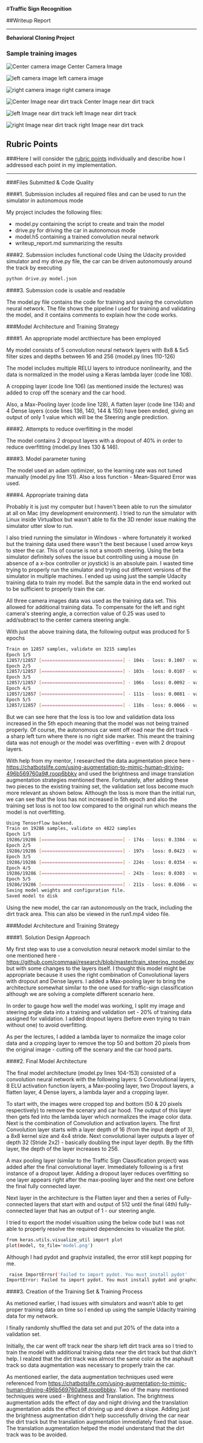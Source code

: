 #**Traffic Sign Recognition** 

##Writeup Report

---

**Behavioral Cloning Project**

### Sample training images


![Center camera image](./images/center_2016_12_01_13_30_48_287.jpg) Center Camera Image

![left camera image](./images/left_2016_12_01_13_30_48_287.jpg) left camera image

![right camera image](./images/right_2016_12_01_13_30_48_287.jpg) right camera image

![Center Image near dirt track](./images/center_2016_12_01_13_31_15_513.jpg) Center Image near dirt track

![left Image near dirt track](./images/left_2016_12_01_13_31_15_513.jpg) left Image near dirt track

![right Image near dirt track](./images/right_2016_12_01_13_31_15_513.jpg) right Image near dirt track

## Rubric Points
###Here I will consider the [rubric points](https://review.udacity.com/#!/rubrics/432/view) individually and describe how I addressed each point in my implementation.  

---
###Files Submitted & Code Quality

####1. Submission includes all required files and can be used to run the simulator in autonomous mode

My project includes the following files:
* model.py containing the script to create and train the model
* drive.py for driving the car in autonomous mode
* model.h5 containing a trained convolution neural network 
* writeup_report.md summarizing the results

####2. Submssion includes functional code
Using the Udacity provided simulator and my drive.py file, the car can be driven autonomously around the track by executing 
```sh
python drive.py model.json
```

####3. Submssion code is usable and readable

The model.py file contains the code for training and saving the convolution neural network. The file shows the pipeline I used for training and validating the model, and it contains comments to explain how the code works.

###Model Architecture and Training Strategy

####1. An appropriate model arcthiecture has been employed

My model consists of 5 convolution neural network layers with 8x8 & 5x5 filter sizes and depths between 16 and 256 (model.py lines 110-126) 

The model includes multiple RELU layers to introduce nonlinearity, and the data is normalized in the model using a Keras lambda layer (code line 108).

A cropping layer (code line 106) (as mentioned inside the lectures) was added to crop off the scenary and the car hood.

Also, a Max-Pooling layer (code line 128), A flatten layer (code line 134) and 4 Dense layers (code lines 136, 140, 144 & 150) have been ended, giving an output of only 1 value which will be the Steering angle prediction.

####2. Attempts to reduce overfitting in the model

The model contains 2 dropout layers with a dropout of 40% in order to reduce overfitting (model.py lines 130 & 146).

####3. Model parameter tuning

The model used an adam optimizer, so the learning rate was not tuned manually (model.py line 151). Also a loss function - Mean-Squared Error was used.

####4. Appropriate training data

Probably it is just my computer but I haven't been able to run the simulator at all on Mac (my development environment). I tried to run the simulator with Linux inside Virtualbox but wasn't able to fix the 3D render issue making the simulator utter slow to run. 

I also tried running the simulator in Windows - where fortunately it worked but the training data used there wasn't the best because I used arrow keys to steer the car. This of course is not a smooth steering. Using the beta simulator definitely solves the issue but controlling using a mouse (in absence of a x-box controller or joystick) is an absolute pain. I wasted time trying to properly run the simulator and trying out different versions of the simulator in multiple machines. I ended up using just the sample Udacity training data to train my model. But the sample data in the end worked out to be sufficient to properly train the car.

All three camera images data was used as the training data set. This allowed for additional training data. To compensate for the left and right camera's steering angle, a correction value of 0.25 was used to add/subtract to the center camera steering angle. 

With just the above training data, the following output was produced for 5 epochs

```sh
Train on 12857 samples, validate on 3215 samples
Epoch 1/5
12857/12857 [==============================] - 104s - loss: 0.1007 - val_loss: 0.0137
Epoch 2/5
12857/12857 [==============================] - 103s - loss: 0.0107 - val_loss: 0.0121
Epoch 3/5
12857/12857 [==============================] - 106s - loss: 0.0092 - val_loss: 0.0122
Epoch 4/5
12857/12857 [==============================] - 111s - loss: 0.0081 - val_loss: 0.0116
Epoch 5/5
12857/12857 [==============================] - 110s - loss: 0.0066 - val_loss: 0.0133
```

But we can see here that the loss is too low and validation data loss increased in the 5th epoch meaning that the model was not being trained properly. Of course, the autonomous car went off road near the dirt track - a sharp left turn where there is no right side marker. This meant the training data was not enough or the model was overfitting - even with 2 dropout layers.

With help from my mentor, I researched the data augmentation piece here - https://chatbotslife.com/using-augmentation-to-mimic-human-driving-496b569760a9#.roop6bbkv and used the brightness and image translation augmentation strategies mentioned there. Fortunately, after adding these two pieces to the existing training set, the validation set loss become much more relevant as shown below. Although the loss is more than the initial run, we can see that the loss has not increased in 5th epoch and also the training set loss is not too low compared to the original run which means the model is not overfitting.

```sh
Using TensorFlow backend.
Train on 19286 samples, validate on 4822 samples
Epoch 1/5
19286/19286 [==============================] - 174s - loss: 0.3384 - val_loss: 0.1087
Epoch 2/5
19286/19286 [==============================] - 197s - loss: 0.0423 - val_loss: 0.0795
Epoch 3/5
19286/19286 [==============================] - 224s - loss: 0.0354 - val_loss: 0.0844
Epoch 4/5
19286/19286 [==============================] - 243s - loss: 0.0303 - val_loss: 0.0656
Epoch 5/5
19286/19286 [==============================] - 211s - loss: 0.0266 - val_loss: 0.0641
Saving model weights and configuration file.
Saved model to disk
```

Using the new model, the car ran autonomously on the track, including the dirt track area. This can also be viewed in the run1.mp4 video file.

###Model Architecture and Training Strategy

####1. Solution Design Approach

My first step was to use a convolution neural network model similar to the one mentioned here - https://github.com/commaai/research/blob/master/train_steering_model.py but with some changes to the layers itself. I thought this model might be appropriate because it uses the right combination of Convolutional layers with dropout and Dense layers. I added a Max-pooling layer to bring the architecture somewhat similar to the one used for traffic-sign classification although we are solving a complete different scenario here. 

In order to gauge how well the model was working, I split my image and steering angle data into a training and validation set - 20% of training data assigned for validation. I added dropout layers (before even trying to train without one) to avoid overfitting.

As per the lectures, I added a lambda layer to normalize the image color data and a cropping layer to remove the top 50 and bottom 20 pixels from the original image - cutting off the scenary and the car hood parts.

####2. Final Model Architecture

The final model architecture (model.py lines 104-153) consisted of a convolution neural network with the following layers:
5 Convolutional layers, 8 ELU activation function layers, a Max-pooling layer, two Dropout layers, a flatten layer, 4 Dense layers, a lambda layer and a cropping layer.

To start with, the images were cropped top and bottom (50 & 20 pixels respectively) to remove the scenary and car hood. The output of this layer then gets fed into the lambda layer which normalizes the image color data. Next is the combination of Convolution and activation layers. The first Convolution layer starts with a layer depth of 16 (from the input depth of 3), a 8x8 kernel size and 4x4 stride. Next convolutional layer outputs a layer of depth 32 (Stride 2x2) - basically doubling the input layer depth. By the fifth layer, the depth of the layer increases to 256.

A max pooling layer (similar to the Traffic Sign Classification project) was added after the final convolutional layer. Immediately following is a first instance of a dropout layer. Adding a dropout layer reduces overfitting so one layer appears right after the max-pooling layer and the next one before the final fully connected layer. 

Next layer in the architecture is the Flatten layer and then a series of Fully-connected layers that start with and output of 512 until the final (4th) fully-connected layer that has an output of 1 - our steering angle.

I tried to export the model visualtion using the below code but I was not able to properly resolve the required dependencies to visualize the plot. 

```sh
from keras.utils.visualize_util import plot
plot(model, to_file='model.png')
```

Although I had pydot and graphviz installed, the error still kept popping for me.

```sh
 raise ImportError('Failed to import pydot. You must install pydot'
ImportError: Failed to import pydot. You must install pydot and graphviz for `pydotprint` to work.
```

####3. Creation of the Training Set & Training Process

As metioned earlier, I had issues with simulators and wasn't able to get proper training data on time so I ended up using the sample Udacity training data for my network.

I finally randomly shuffled the data set and put 20% of the data into a validation set.

Initially, the car went off track near the sharp left dirt track area so I tried to train the model with additional training data near the dirt track but that didn't help. I realzed that the dirt track was almost the same color as the asphault track so data augmentation was necessary to properly train the car.

As mentioned earlier, the data augmentation techniques used were referenced from https://chatbotslife.com/using-augmentation-to-mimic-human-driving-496b569760a9#.roop6bbkv. Two of the many mentioned techniques were used - Brightness and Translation. The brightness augmentation adds the effect of day and night driving and the translation augmentation adds the effect of driving up and down a slope. Adding just the brightness augmentation didn't help successfully driving the car near the dirt track but the translation augmentation immediately fixed that issue. The translation augmentation helped the model understand that the dirt track was to be avoided.
